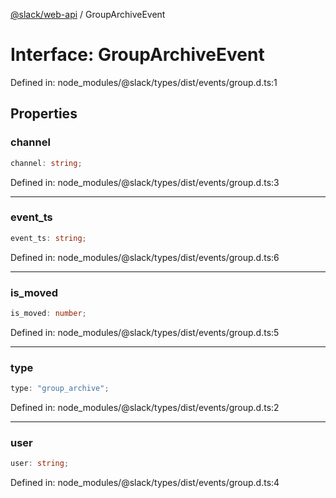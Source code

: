 [@slack/web-api](../index.md) / GroupArchiveEvent

# Interface: GroupArchiveEvent

Defined in: node\_modules/@slack/types/dist/events/group.d.ts:1

## Properties

### channel

```ts
channel: string;
```

Defined in: node\_modules/@slack/types/dist/events/group.d.ts:3

***

### event\_ts

```ts
event_ts: string;
```

Defined in: node\_modules/@slack/types/dist/events/group.d.ts:6

***

### is\_moved

```ts
is_moved: number;
```

Defined in: node\_modules/@slack/types/dist/events/group.d.ts:5

***

### type

```ts
type: "group_archive";
```

Defined in: node\_modules/@slack/types/dist/events/group.d.ts:2

***

### user

```ts
user: string;
```

Defined in: node\_modules/@slack/types/dist/events/group.d.ts:4
